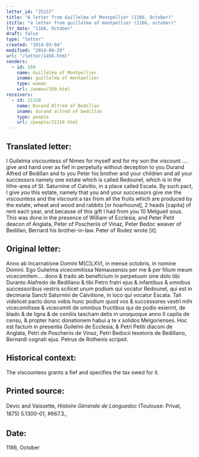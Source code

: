 ```yaml
---
letter_id: "25157"
title: "A letter from Guillelma of Montpellier (1166, October)"
ititle: "a letter from guillelma of montpellier (1166, october)"
ltr_date: "1166, October"
draft: false
type: "letter"
created: "2014-03-04"
modified: "2014-09-29"
url: "/letter/1456.html"
senders:
  - id: 169
    name: Guillelma of Montpellier
    iname: guillelma of montpellier
    type: woman
    url: /woman/169.html
receivers:
  - id: 21310
    name: Durand Alfred of Bedillan
    iname: durand alfred of bedillan
    type: people
    url: /people/21310.html
---
```

<h2> Translated letter:</h2>I Guilelma viscountess of Nimes for myself and for my son the viscount …. give and hand over as fief in perpetuity without deception to you Durand Alfred of Bedillan and to you Peter his brother and your children and all your successors namely one estate which is called Redounel, which is in the tithe-area of St. Saturnine of Calvitio, in a place called Escata.  By such pact, I give you this estate, namely that you and your successors give me the viscountess and the viscount a tax from all the fruits which are produced by the estate, wheat and wood and rabbits [or hoarhound], 2 heads [capita] of rent each year, and because of this gift I had from you 10 Melgueil sous.  This was done in the presence of William of Ecclesia, and Peter Petit deacon of Anglata, Peter of Poscheriis of Vinaz, Peter Bedoc weaver of Bedillan, Bernard his brother-in-law.  Peter of Rodez wrote [it].
<h2 class="mt-4"> Original letter:</h2>Anno ab Incarnatione Domini M[C]LXVI, in mense octobris, in nomine Domini. Ego Guilelma vicecomitissa Nemausensis per me & per filium meum vicecomitem…. dono & trado ab beneficium in perpetuum sine dolo tibi Duranto Alafredo de Bedillano & tibi Petro fratri ejus & infantibus & omnibus successoribus vestris scilicet unum podium qui vocatur Redounel, qui est in decimaria Sancti Saturnini de Calvitione, in loco qui vocatur Escata. Tali videlicet pacto dono vobis hunc podium quod vos & successores vestri mihi vicecomitisse & vicecomiti de omnibus fructibus qui de podio exierint, de blado & de ligna & de coniliis tascham detis in unoquoque anno II capita de censu, & propter hanc donationem habui a te x solidos Melgorienses. Hoc est factum in presentia Guilelmi de Ecclesia, & Petri Petiti diaconi de Anglata, Petri de Poscheriis de Vinaz, Petri Bedocii texetoris de Bedillano, Bernardi cognati ejus. Petrus de Rothenis scripsit.
<h2 class="mt-4"> Historical context:</h2>The viscountess grants a fief and specifies the tax owed for it.
<h2 class="mt-4"> Printed source:</h2><p>Devic and Vaissette, <em><span style="line-height: 1.5; background-color: transparent;">Histoire <em>Générale&nbsp;</em>de Languedoc</span></em><span style="line-height: 1.5; background-color: transparent;">&nbsp;(Toulouse: Privat, 1875) 5.1300-01, #667.3.,</span></p><h2 class="mt-4"> Date:</h2>1166, October
